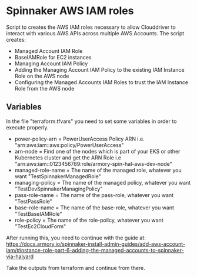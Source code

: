 # Spinnaker AWS IAM roles

Script to creates the AWS IAM roles necessary to allow Clouddriver to interact with various AWS APIs across multiple AWS Accounts. The script creates:

* Managed Account IAM Role
* BaseIAMRole for EC2 instances
* Managing Account IAM Policy 
* Adding the Managing Account IAM Policy to the existing IAM Instance Role on the AWS node
* Configuring the Managed Accounts IAM Roles to trust the IAM Instance Role from the AWS node

## Variables

In the file "terraform.tfvars" you need to set some variables in order to execute properly.

- power-policy-arn = PowerUserAccess Policy ARN i.e. "arn:aws:iam::aws:policy/PowerUserAccess"
- arn-node = Find one of the nodes which is part of your EKS or other Kubernetes cluster and get the ARN Role i.e "arn:aws:iam::0123456789:role/armory-spin-hal-aws-dev-node"
- managed-role-name = The name of the managed role, whatever you want "TestSpinnakerManagedRole"
- managing-policy = The name of the managed policy, whatever you want "TestDevSpinnakerManagingPolicy"
- pass-role-name = The name of the pass-role, whatever you want "TestPassRole"
- base-role-name =  The name of the base-role, whatever you want "TestBaseIAMRole"
- role-policy = The name of the role-policy, whatever you want "TestEc2CloudForm"


After running this, you need to continue with the guide at:
https://docs.armory.io/spinnaker-install-admin-guides/add-aws-account-iam/#instance-role-part-6-adding-the-managed-accounts-to-spinnaker-via-halyard

Take the outputs from terraform and continue from there.